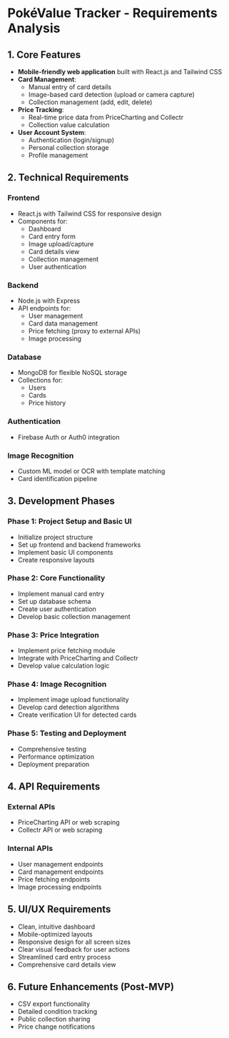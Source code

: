 # PokéValue Tracker - Requirements Analysis

## 1. Core Features

- **Mobile-friendly web application** built with React.js and Tailwind CSS
- **Card Management**:
  - Manual entry of card details
  - Image-based card detection (upload or camera capture)
  - Collection management (add, edit, delete)
- **Price Tracking**:
  - Real-time price data from PriceCharting and Collectr
  - Collection value calculation
- **User Account System**:
  - Authentication (login/signup)
  - Personal collection storage
  - Profile management

## 2. Technical Requirements

### Frontend
- React.js with Tailwind CSS for responsive design
- Components for:
  - Dashboard
  - Card entry form
  - Image upload/capture
  - Card details view
  - Collection management
  - User authentication

### Backend
- Node.js with Express
- API endpoints for:
  - User management
  - Card data management
  - Price fetching (proxy to external APIs)
  - Image processing

### Database
- MongoDB for flexible NoSQL storage
- Collections for:
  - Users
  - Cards
  - Price history

### Authentication
- Firebase Auth or Auth0 integration

### Image Recognition
- Custom ML model or OCR with template matching
- Card identification pipeline

## 3. Development Phases

### Phase 1: Project Setup and Basic UI
- Initialize project structure
- Set up frontend and backend frameworks
- Implement basic UI components
- Create responsive layouts

### Phase 2: Core Functionality
- Implement manual card entry
- Set up database schema
- Create user authentication
- Develop basic collection management

### Phase 3: Price Integration
- Implement price fetching module
- Integrate with PriceCharting and Collectr
- Develop value calculation logic

### Phase 4: Image Recognition
- Implement image upload functionality
- Develop card detection algorithms
- Create verification UI for detected cards

### Phase 5: Testing and Deployment
- Comprehensive testing
- Performance optimization
- Deployment preparation

## 4. API Requirements

### External APIs
- PriceCharting API or web scraping
- Collectr API or web scraping

### Internal APIs
- User management endpoints
- Card management endpoints
- Price fetching endpoints
- Image processing endpoints

## 5. UI/UX Requirements

- Clean, intuitive dashboard
- Mobile-optimized layouts
- Responsive design for all screen sizes
- Clear visual feedback for user actions
- Streamlined card entry process
- Comprehensive card details view

## 6. Future Enhancements (Post-MVP)
- CSV export functionality
- Detailed condition tracking
- Public collection sharing
- Price change notifications
